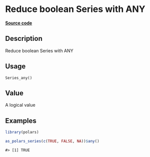 

# Reduce boolean Series with ANY

[**Source code**](https://github.com/pola-rs/r-polars/tree/main/R/series__series.R#L713)

## Description

Reduce boolean Series with ANY

## Usage

<pre><code class='language-R'>Series_any()
</code></pre>

## Value

A logical value

## Examples

``` r
library(polars)

as_polars_series(c(TRUE, FALSE, NA))$any()
```

    #> [1] TRUE
